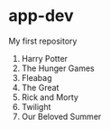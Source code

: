 # app-dev
My first repository
1. Harry Potter
2. The Hunger Games
3. Fleabag
4. The Great
5. Rick and Morty
6. Twilight
7. Our Beloved Summer
